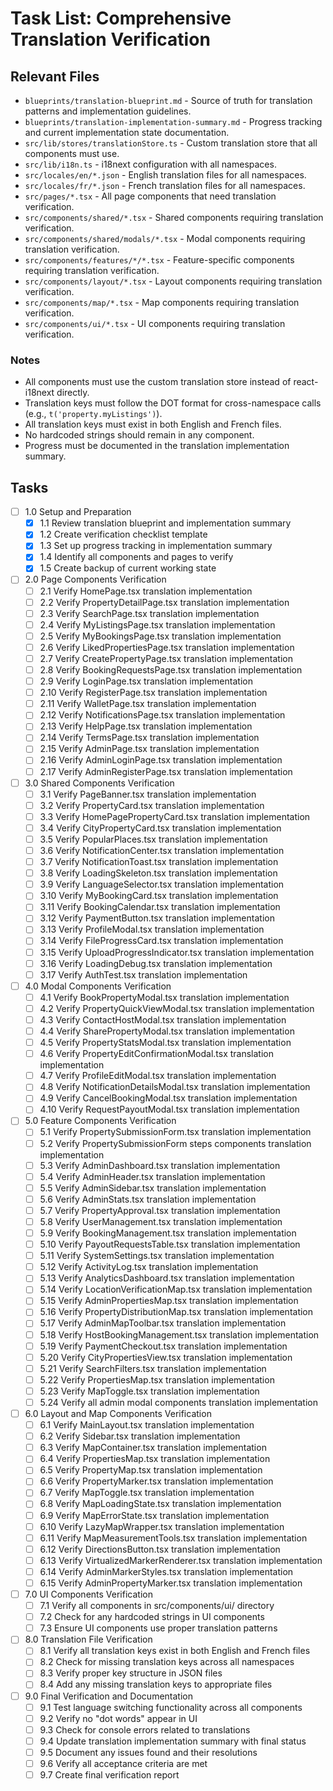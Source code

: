 # Task List: Comprehensive Translation Verification

## Relevant Files

- `blueprints/translation-blueprint.md` - Source of truth for translation patterns and implementation guidelines.
- `blueprints/translation-implementation-summary.md` - Progress tracking and current implementation state documentation.
- `src/lib/stores/translationStore.ts` - Custom translation store that all components must use.
- `src/lib/i18n.ts` - i18next configuration with all namespaces.
- `src/locales/en/*.json` - English translation files for all namespaces.
- `src/locales/fr/*.json` - French translation files for all namespaces.
- `src/pages/*.tsx` - All page components that need translation verification.
- `src/components/shared/*.tsx` - Shared components requiring translation verification.
- `src/components/shared/modals/*.tsx` - Modal components requiring translation verification.
- `src/components/features/*/*.tsx` - Feature-specific components requiring translation verification.
- `src/components/layout/*.tsx` - Layout components requiring translation verification.
- `src/components/map/*.tsx` - Map components requiring translation verification.
- `src/components/ui/*.tsx` - UI components requiring translation verification.

### Notes

- All components must use the custom translation store instead of react-i18next directly.
- Translation keys must follow the DOT format for cross-namespace calls (e.g., `t('property.myListings')`).
- All translation keys must exist in both English and French files.
- No hardcoded strings should remain in any component.
- Progress must be documented in the translation implementation summary.

## Tasks

- [ ] 1.0 Setup and Preparation
  - [x] 1.1 Review translation blueprint and implementation summary
  - [x] 1.2 Create verification checklist template
  - [x] 1.3 Set up progress tracking in implementation summary
  - [x] 1.4 Identify all components and pages to verify
  - [x] 1.5 Create backup of current working state

- [ ] 2.0 Page Components Verification
  - [ ] 2.1 Verify HomePage.tsx translation implementation
  - [ ] 2.2 Verify PropertyDetailPage.tsx translation implementation
  - [ ] 2.3 Verify SearchPage.tsx translation implementation
  - [ ] 2.4 Verify MyListingsPage.tsx translation implementation
  - [ ] 2.5 Verify MyBookingsPage.tsx translation implementation
  - [ ] 2.6 Verify LikedPropertiesPage.tsx translation implementation
  - [ ] 2.7 Verify CreatePropertyPage.tsx translation implementation
  - [ ] 2.8 Verify BookingRequestsPage.tsx translation implementation
  - [ ] 2.9 Verify LoginPage.tsx translation implementation
  - [ ] 2.10 Verify RegisterPage.tsx translation implementation
  - [ ] 2.11 Verify WalletPage.tsx translation implementation
  - [ ] 2.12 Verify NotificationsPage.tsx translation implementation
  - [ ] 2.13 Verify HelpPage.tsx translation implementation
  - [ ] 2.14 Verify TermsPage.tsx translation implementation
  - [ ] 2.15 Verify AdminPage.tsx translation implementation
  - [ ] 2.16 Verify AdminLoginPage.tsx translation implementation
  - [ ] 2.17 Verify AdminRegisterPage.tsx translation implementation

- [ ] 3.0 Shared Components Verification
  - [ ] 3.1 Verify PageBanner.tsx translation implementation
  - [ ] 3.2 Verify PropertyCard.tsx translation implementation
  - [ ] 3.3 Verify HomePagePropertyCard.tsx translation implementation
  - [ ] 3.4 Verify CityPropertyCard.tsx translation implementation
  - [ ] 3.5 Verify PopularPlaces.tsx translation implementation
  - [ ] 3.6 Verify NotificationCenter.tsx translation implementation
  - [ ] 3.7 Verify NotificationToast.tsx translation implementation
  - [ ] 3.8 Verify LoadingSkeleton.tsx translation implementation
  - [ ] 3.9 Verify LanguageSelector.tsx translation implementation
  - [ ] 3.10 Verify MyBookingCard.tsx translation implementation
  - [ ] 3.11 Verify BookingCalendar.tsx translation implementation
  - [ ] 3.12 Verify PaymentButton.tsx translation implementation
  - [ ] 3.13 Verify ProfileModal.tsx translation implementation
  - [ ] 3.14 Verify FileProgressCard.tsx translation implementation
  - [ ] 3.15 Verify UploadProgressIndicator.tsx translation implementation
  - [ ] 3.16 Verify LoadingDebug.tsx translation implementation
  - [ ] 3.17 Verify AuthTest.tsx translation implementation

- [ ] 4.0 Modal Components Verification
  - [ ] 4.1 Verify BookPropertyModal.tsx translation implementation
  - [ ] 4.2 Verify PropertyQuickViewModal.tsx translation implementation
  - [ ] 4.3 Verify ContactHostModal.tsx translation implementation
  - [ ] 4.4 Verify SharePropertyModal.tsx translation implementation
  - [ ] 4.5 Verify PropertyStatsModal.tsx translation implementation
  - [ ] 4.6 Verify PropertyEditConfirmationModal.tsx translation implementation
  - [ ] 4.7 Verify ProfileEditModal.tsx translation implementation
  - [ ] 4.8 Verify NotificationDetailsModal.tsx translation implementation
  - [ ] 4.9 Verify CancelBookingModal.tsx translation implementation
  - [ ] 4.10 Verify RequestPayoutModal.tsx translation implementation

- [ ] 5.0 Feature Components Verification
  - [ ] 5.1 Verify PropertySubmissionForm.tsx translation implementation
  - [ ] 5.2 Verify PropertySubmissionForm steps components translation implementation
  - [ ] 5.3 Verify AdminDashboard.tsx translation implementation
  - [ ] 5.4 Verify AdminHeader.tsx translation implementation
  - [ ] 5.5 Verify AdminSidebar.tsx translation implementation
  - [ ] 5.6 Verify AdminStats.tsx translation implementation
  - [ ] 5.7 Verify PropertyApproval.tsx translation implementation
  - [ ] 5.8 Verify UserManagement.tsx translation implementation
  - [ ] 5.9 Verify BookingManagement.tsx translation implementation
  - [ ] 5.10 Verify PayoutRequestsTable.tsx translation implementation
  - [ ] 5.11 Verify SystemSettings.tsx translation implementation
  - [ ] 5.12 Verify ActivityLog.tsx translation implementation
  - [ ] 5.13 Verify AnalyticsDashboard.tsx translation implementation
  - [ ] 5.14 Verify LocationVerificationMap.tsx translation implementation
  - [ ] 5.15 Verify AdminPropertiesMap.tsx translation implementation
  - [ ] 5.16 Verify PropertyDistributionMap.tsx translation implementation
  - [ ] 5.17 Verify AdminMapToolbar.tsx translation implementation
  - [ ] 5.18 Verify HostBookingManagement.tsx translation implementation
  - [ ] 5.19 Verify PaymentCheckout.tsx translation implementation
  - [ ] 5.20 Verify CityPropertiesView.tsx translation implementation
  - [ ] 5.21 Verify SearchFilters.tsx translation implementation
  - [ ] 5.22 Verify PropertiesMap.tsx translation implementation
  - [ ] 5.23 Verify MapToggle.tsx translation implementation
  - [ ] 5.24 Verify all admin modal components translation implementation

- [ ] 6.0 Layout and Map Components Verification
  - [ ] 6.1 Verify MainLayout.tsx translation implementation
  - [ ] 6.2 Verify Sidebar.tsx translation implementation
  - [ ] 6.3 Verify MapContainer.tsx translation implementation
  - [ ] 6.4 Verify PropertiesMap.tsx translation implementation
  - [ ] 6.5 Verify PropertyMap.tsx translation implementation
  - [ ] 6.6 Verify PropertyMarker.tsx translation implementation
  - [ ] 6.7 Verify MapToggle.tsx translation implementation
  - [ ] 6.8 Verify MapLoadingState.tsx translation implementation
  - [ ] 6.9 Verify MapErrorState.tsx translation implementation
  - [ ] 6.10 Verify LazyMapWrapper.tsx translation implementation
  - [ ] 6.11 Verify MapMeasurementTools.tsx translation implementation
  - [ ] 6.12 Verify DirectionsButton.tsx translation implementation
  - [ ] 6.13 Verify VirtualizedMarkerRenderer.tsx translation implementation
  - [ ] 6.14 Verify AdminMarkerStyles.tsx translation implementation
  - [ ] 6.15 Verify AdminPropertyMarker.tsx translation implementation

- [ ] 7.0 UI Components Verification
  - [ ] 7.1 Verify all components in src/components/ui/ directory
  - [ ] 7.2 Check for any hardcoded strings in UI components
  - [ ] 7.3 Ensure UI components use proper translation patterns

- [ ] 8.0 Translation File Verification
  - [ ] 8.1 Verify all translation keys exist in both English and French files
  - [ ] 8.2 Check for missing translation keys across all namespaces
  - [ ] 8.3 Verify proper key structure in JSON files
  - [ ] 8.4 Add any missing translation keys to appropriate files

- [ ] 9.0 Final Verification and Documentation
  - [ ] 9.1 Test language switching functionality across all components
  - [ ] 9.2 Verify no "dot words" appear in UI
  - [ ] 9.3 Check for console errors related to translations
  - [ ] 9.4 Update translation implementation summary with final status
  - [ ] 9.5 Document any issues found and their resolutions
  - [ ] 9.6 Verify all acceptance criteria are met
  - [ ] 9.7 Create final verification report 
